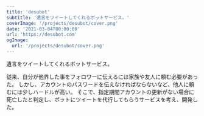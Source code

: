 ```yaml
---
title: 'desubot'
subtitle: '遺言をツイートしてくれるボットサービス。'
coverImage: '/projects/desubot/cover.png'
date: '2021-03-04T00:00:00'
url: 'https://desubot.com'
ogImage:
  url: '/projects/desubot/cover.png'
---
```


遺言をツイートしてくれるボットサービス。

従来、自分が他界した事をフォロワーに伝えるには家族や友人に頼む必要があった。
しかし、アカウントのパスワードを伝えなければならないなど、他人に頼むには少しハードルが高い。
そこで、指定期間アカウントの更新がない場合に死亡したと判定し、ボットにツイートを代行してもらうサービスを考え、開発した。